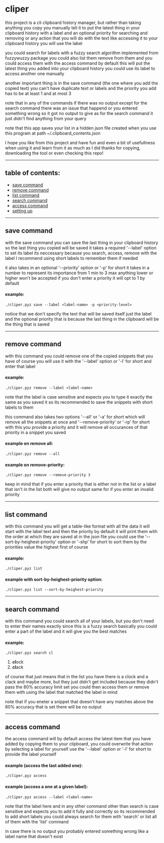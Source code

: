 # cliper
this project is a cli clipboard history manager, but rather than taking anything you copy you manually tell it to 
put the latest thing in your clipboard history with a label and an optional priority for searching and removing or 
any action that you will do with the text like accessing it to your clipboard history you will use the label

you could search for labels with a fuzzy search algorithm implemented from fuzzywuzzy package you could also
list them remove from them and you could access them with the access command by default this will put the latest
thing you added into your clipboard history you could use its label to access another one manually

another important thing is in the save command (the one where you add the copied text) you can't have duplicate text or labels
and the priority you add has to be at least 1 and at most 3

note that in any of the commands if there was no output except for the search command there was an issue that happend or you 
entered something wrong so it got no output to give as for the search command it just didn't find anything from your query

note that this app saves your list in a hidden json file created when you use this program at path ~/.clipboard_contents.json 

I hope you like from this project and have fun and even a bit of usefullness when using it and learn from it as
much as I did thanks for copying, downloading the tool or even checking this repo!

---

## table of contents:
- [save command](#save)
- [remove command](#remove)
- [list command](#list)
- [search command](#search)
- [access command](#access)
- [setting up](#setting_up)

---

## save command
with the save command you can save the last thing in your clipboard history so the last thing you copied will be saved
it takes a required '--label' option to set its label its neccessary because you search, access, remove with the label 
I recommend using short labels to remember them if needed 

it also takes in an optional '--priority' option or '-p' for short it takes in a number to represent its importance 
from 1 min to 3 max anything lower or higher won't be accepted if you don't enter a priority it will opt to 1 by default

#### example:

`./cliper.pyz save --label <label-name> -p <priority-level>`

notice that we don't specify the text that will be saved itself just the label and the optional priority that is because the 
last thing in the clipboard will be the thing that is saved 

---

## remove command
with this command you could remove one of the copied snippets that you have of course you will use it with the 
'--label' option or '-l' for short and enter that label 

#### example: 

`./cliper.pyz remove --label <label-name>`

note that the label is case sensitive and expects you to type it exactly the same as you saved it so its recommended
to save the snippets with short labels to them

this command also takes two options '--all' or '-a' for short which will remove all the snippets at once 
and '--remove-priority' or '-rp' for short with this you provide a priority and it will remove all occurances of that 
priority in a snippet you saved 

#### example on remove all:

`./cliper.pyz remove --all`

#### example on remove-priority:

`./cliper.pyz remove --remove-priority 3`

keep in mind that if you enter a priority that is either not in the list or a label that isn't in the list both will give no output
same for if you enter an invalid priority

---

## list command
with this command you will get a table-like format with all the data it will start with the label text 
and then the priority by default it will print them with the order at which they are saved at in the json file
you could use the '--sort-by-heighest-priority' option or '-shp' for short to sort them by the priorities value
the highest first of course

#### example:
`./cliper.pyz list`

#### example with sort-by-heighest-priority option:
`./cliper.pyz list --sort-by-heighest-priority`

---

## search command
with this command you could search all of your labels, but you don't need to enter their names exactly
since this is a fuzzy search basically you could enter a part of the label and it will give you the best matches

#### example:
`./cliper.pyz search cl`
1) **cl**ock
2) **cl**ack 

of course that just means that in the list you have there is a clock and a clack and maybe more, but they just didn't get
included because they didn't pass the 80% accuracy limit set you could then access them or remove them with using the label
that matched the label in mind

note that if you eneter a snippet that doesn't have any matches above the 80% accuracy that is set there will be no output

---

## access command
the access command will by default access the latest item that you have added by copying them to your clipboard,
you could overwrite that action by selecting a label for yourself use the '--label' option or '-l' for short to 
provide the label yourself

#### example (access the last added one):
`./cliper.pyz access`

#### example (access a one at a given label):
`./cliper.pyz access --label <label-name>`

note that the label here and in any other command other than search is case sensitive and expects you to add
it fully and correctly so its recommended to add short labels you could always search for them with 'search' or
list all of them with the 'list' command

in case there is no output you probably entered something wrong like a label name that doesn't exist